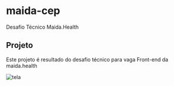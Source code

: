 # maida-cep

Desafio Técnico Maida.Health

## Projeto
Este projeto é resultado do desafio técnico para vaga Front-end da maida.health

![tela](https://user-images.githubusercontent.com/63824866/135701682-3002ae86-5a9f-45ba-8584-1e2bcf2b93d2.JPG)


